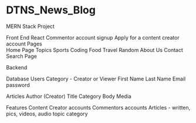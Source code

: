 # DTNS_News_Blog
MERN Stack Project

Front End
  React
    Commentor account signup
    Apply for a content creator account
    Pages  
      Home Page
      Topics
        Sports
        Coding
        Food
        Travel
        Random
      About Us
      Contact
      Search Page
    
  
Backend

  Database
  Users
    Category - Creator or Viewer
    First Name
    Last Name 
    Email
    password

  Articles
    Author (Creator)
    Title
    Category
    Body
    Media
  
  Features
    Content Creator accounts
    Commentors accounts
    Articles - written, pics, videos, audio
      topic category

